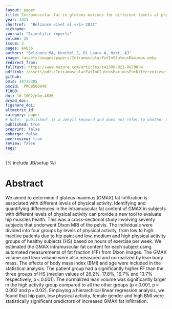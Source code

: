```yaml
---
layout: paper
title: Intramuscular fat in gluteus maximus for different levels of physical activity
year: 2021
shortref:  "Belzunce <i>et al.</i> 2021"
nickname:
journal: "Scientific reports"
volume: 35
issue: 2
pages: e4636
authors: "Belzunce MA, Henckel J, Di Laura A, Hart, AJ"
image: /assets/images/papers/IntramuscularFatInGluteusMaximus.webp
redirect_from: 
fulltext: https://www.nature.com/articles/s41598-021-00790-w
pdflink: /assets/pdfs/IntramuscularFatInGluteusMaximusForDifferentLevelsOfPhysicalActivity.pdf
github: 
pmid: 34725385
pmcid:  PMC8560940
f1000: 
doi: 10.1002/nbm.4636
dryad_doi: 
figshare_doi: 
altmetric_id: 
category: paper
# Note: 'published' is a Jekyll keyword and does not refer to whether the paper is published, but rather to whether this Markdown should be part of the rendered site.
published: true
preprint: false
embargo: false	
peerreview: true
review: false
tags: 
---
```

{% include JB/setup %}


# Abstract
We aimed to determine if gluteus maximus (GMAX) fat infiltration is associated with different levels of physical activity. Identifying and quantifying differences in the intramuscular fat content of GMAX in subjects with different levels of physical activity can provide a new tool to evaluate hip muscles health. This was a cross-sectional study involving seventy subjects that underwent Dixon MRI of the pelvis. The individuals were divided into four groups by levels of physical activity, from low to high: inactive patients due to hip pain; and low, medium and high physical activity groups of healthy subjects (HS) based on hours of exercise per week. We estimated the GMAX intramuscular fat content for each subject using automated measurements of fat fraction (FF) from Dixon images. The GMAX volume and lean volume were also measured and normalized by lean body mass. The effects of body mass index (BMI) and age were included in the statistical analysis. The patient group had a significantly higher FF than the three groups of HS (median values of 26.2%, 17.8%, 16.7% and 13.7% respectively, p < 0.001). The normalized lean volume was significantly larger in the high activity group compared to all the other groups (p < 0.001, p = 0.002 and p = 0.02). Employing a hierarchical linear regression analysis, we found that hip pain, low physical activity, female gender and high BMI were statistically significant predictors of increased GMAX fat infiltration.

